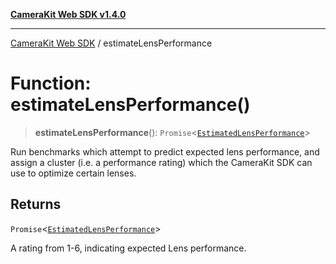 [**CameraKit Web SDK v1.4.0**](../README.md)

***

[CameraKit Web SDK](../globals.md) / estimateLensPerformance

# Function: estimateLensPerformance()

> **estimateLensPerformance**(): `Promise`\<[`EstimatedLensPerformance`](../interfaces/EstimatedLensPerformance.md)\>

Run benchmarks which attempt to predict expected lens performance, and assign a cluster (i.e. a performance rating)
which the CameraKit SDK can use to optimize certain lenses.

## Returns

`Promise`\<[`EstimatedLensPerformance`](../interfaces/EstimatedLensPerformance.md)\>

A rating from 1-6, indicating expected Lens performance.
